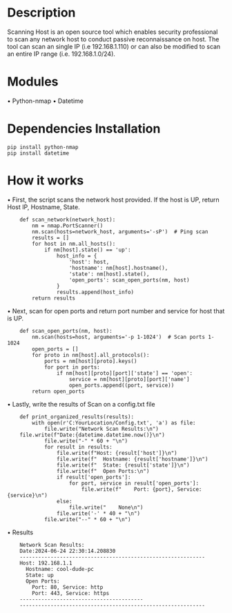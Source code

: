 # Description
Scanning Host is an open source tool which enables security professional to scan any network host to conduct passive reconnaissance on host. 
The tool can scan an single IP (i.e 192.168.1.110) or can also be modified to scan an entire IP range (i.e. 192.168.1.0/24).
# Modules
•	Python-nmap
•	Datetime
# Dependencies Installation
	pip install python-nmap
 	pip install datetime
# How it works
•	First, the script scans the network host provided. If the host is UP, return Host IP, Hostname, State.	

        def scan_network(network_host):
            nm = nmap.PortScanner()
            nm.scan(hosts=network_host, arguments='-sP')  # Ping scan
            results = []
            for host in nm.all_hosts():
                if nm[host].state() == 'up':
                    host_info = {
                        'host': host,
                        'hostname': nm[host].hostname(),
                        'state': nm[host].state(),
                        'open_ports': scan_open_ports(nm, host)
                    }
                    results.append(host_info)
            return results

•	Next, scan for open ports and return port number and service for host that is UP.
        
        def scan_open_ports(nm, host):
            nm.scan(hosts=host, arguments='-p 1-1024')  # Scan ports 1-1024
            open_ports = []
            for proto in nm[host].all_protocols():
                ports = nm[host][proto].keys()
                for port in ports:
                    if nm[host][proto][port]['state'] == 'open':
                        service = nm[host][proto][port]['name']
                        open_ports.append((port, service))
            return open_ports

•	Lastly, write the results of Scan on a config.txt file

        def print_organized_results(results):
            with open(r'C:YourLocation/Config.txt', 'a') as file:
                file.write("Network Scan Results:\n")
		file.write(f"Date:{datetime.datetime.now()}\n")
                file.write("-" * 60 + "\n")
                for result in results:
                    file.write(f"Host: {result['host']}\n")
                    file.write(f"  Hostname: {result['hostname']}\n")
                    file.write(f"  State: {result['state']}\n")
                    file.write(f"  Open Ports:\n")
                    if result['open_ports']:
                        for port, service in result['open_ports']:
                            file.write(f"    Port: {port}, Service: {service}\n")
                    else:
                        file.write("    None\n")
                    file.write('-' * 40 + "\n")
                file.write("--" * 60 + "\n")
                
•	Results

        Network Scan Results:
        Date:2024-06-24 22:30:14.208830
        ------------------------------------------------------------
        Host: 192.168.1.1
          Hostname: cool-dude-pc
          State: up
          Open Ports:
            Port: 80, Service: http
            Port: 443, Service: https
        ----------------------------------------
        ------------------------------------------------------------
